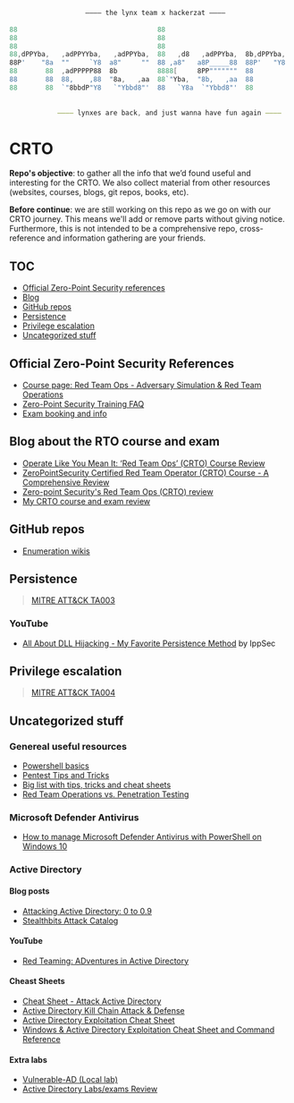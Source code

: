 ```powershell
				   –––– the lynx team x hackerzat ––––
				   
88                                   88                                                                
88                                   88                                                         ,d     
88                                   88                                                         88     
88,dPPYba,   ,adPPYYba,   ,adPPYba,  88   ,d8   ,adPPYba,  8b,dPPYba,  888888888  ,adPPYYba,  MM88MMM  
88P'    "8a  ""     `Y8  a8"     ""  88 ,a8"   a8P_____88  88P'   "Y8       a8P"  ""     `Y8    88     
88       88  ,adPPPPP88  8b          8888[     8PP"""""""  88            ,d8P'    ,adPPPPP88    88     
88       88  88,    ,88  "8a,   ,aa  88`"Yba,  "8b,   ,aa  88          ,d8"       88,    ,88    88,    
88       88  `"8bbdP"Y8   `"Ybbd8"'  88   `Y8a  `"Ybbd8"'  88          888888888  `"8bbdP"Y8    "Y888  
                                                 
			
			–––– lynxes are back, and just wanna have fun again ––––
```
# CRTO

**Repo's objective**: to gather all the info that we’d found useful and interesting for the CRTO. We also collect material from other resources (websites, courses, blogs, git repos, books, etc).

**Before continue**: we are still working on this repo as we go on with our CRTO journey. This means we'll add or remove parts without giving notice. Furthermore, this is not intended to be a comprehensive repo, cross-reference and information gathering are your friends.

## TOC
- [Official Zero-Point Security references](#official-zero-point-security-references)
- [Blog](#blog-about-the-rto-course-and-exam)
- [GitHub repos](#github-repos)
- [Persistence](#persistence)
- [Privilege escalation](#privilege-escalation)
- [Uncategorized stuff](#uncategorized-stuff)

## Official Zero-Point Security References
- [Course page: Red Team Ops - Adversary Simulation & Red Team Operations](https://training.zeropointsecurity.co.uk/courses/red-team-ops)
- [Zero-Point Security Training FAQ](https://training.zeropointsecurity.co.uk/pages/frequently-asked-questions)
- [Exam booking and info](https://training.zeropointsecurity.co.uk/pages/red-team-ops-exam)

## Blog about the RTO course and exam
- [Operate Like You Mean It: ‘Red Team Ops’ (CRTO) Course Review](https://casvancooten.com/posts/2021/07/operate-like-you-mean-it-red-team-ops-crto-course-review/)
- [ZeroPointSecurity Certified Red Team Operator (CRTO) Course - A Comprehensive Review](https://heartburn.dev/zeropointsecurity-certified-red-team-operator-crto-course-a-comprehensive-review/)
- [Zero-point Security's Red Team Ops (CRTO) review](https://www.bencteux.fr/posts/crto/)
- [My CRTO course and exam review](https://gustavshen.medium.com/my-crto-course-and-exam-review-433f967f712e)

## GitHub repos
- [Enumeration wikis](https://github.com/theonlykernel/enumeration/wiki)
## Persistence
> [MITRE ATT&CK TA003](https://attack.mitre.org/tactics/TA0003/)
### YouTube
- [All About DLL Hijacking - My Favorite Persistence Method](https://www.youtube.com/watch?v=3eROsG_WNpE) by IppSec
## Privilege escalation
> [MITRE ATT&CK TA004](https://attack.mitre.org/tactics/TA0004/)
## Uncategorized stuff
### Genereal useful resources
- [Powershell basics](https://www.darkoperator.com/powershellbasics)
- [Pentest Tips and Tricks](https://jivoi.github.io/2015/07/01/pentest-tips-and-tricks/)
- [Big list with tips, tricks and cheat sheets](https://guif.re/)
- [Red Team Operations vs. Penetration Testing](https://www.mitnicksecurity.com/blog/red-team-operations-vs.-penetration-testing)
### Microsoft Defender Antivirus
- [How to manage Microsoft Defender Antivirus with PowerShell on Windows 10](https://www.windowscentral.com/how-manage-microsoft-defender-antivirus-powershell-windows-10)
### Active Directory
#### Blog posts
- [Attacking Active Directory: 0 to 0.9](https://zer1t0.gitlab.io/posts/attacking_ad/?s=09)
- [Stealthbits Attack Catalog](https://attack.stealthbits.com/)
#### YouTube
- [Red Teaming: ADventures in Active Directory](https://www.youtube.com/watch?v=dO2cZu7090A)
#### Cheast Sheets
- [Cheat Sheet - Attack Active Directory](https://github.com/drak3hft7/Cheat-Sheet---Active-Directory)
- [Active Directory Kill Chain Attack & Defense](https://github.com/infosecn1nja/AD-Attack-Defense)
- [Active Directory Exploitation Cheat Sheet](https://github.com/S1ckB0y1337/Active-Directory-Exploitation-Cheat-Sheet)
- [Windows & Active Directory Exploitation Cheat Sheet and Command Reference](https://casvancooten.com/posts/2020/11/windows-active-directory-exploitation-cheat-sheet-and-command-reference/)
#### Extra labs
- [Vulnerable-AD (Local lab)](https://github.com/WazeHell/vulnerable-AD)
- [Active Directory Labs/exams Review](https://github.com/ryan412/ADLabsReview)
